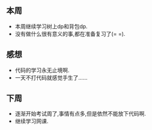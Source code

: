 ## 本周

- 本周继续学习树上dp和背包dp.
- 没有做什么很有意义的事,都在准备复习了(= =).

## 感想

- 代码的学习永无止境啊.
- 一天不打代码就感觉手生了......

## 下周

- 逐渐开始考试周了,事情有点多,但是依然不能放下代码啊.
- 继续学习网课.







